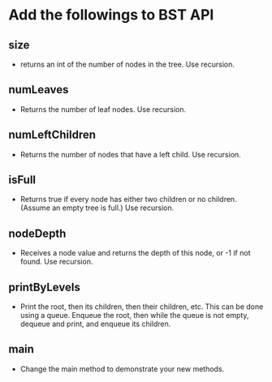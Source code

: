 # Add the followings to BST API

## size
- returns an int of the number of nodes in the tree. Use recursion.

## numLeaves
- Returns the number of leaf nodes. Use recursion.

## numLeftChildren
- Returns the number of nodes that have a left child. Use recursion.

## isFull
- Returns true if every node has either two children or no children.
(Assume an empty tree is full.) Use recursion.

## nodeDepth
- Receives a node value and returns the depth of this node, or -1 if not found.
Use recursion.

## printByLevels
- Print the root, then its children, then their children, etc.
This can be done using a queue. Enqueue the root, then while the queue
is not empty, dequeue and print, and enqueue its children.

## main
- Change the main method to demonstrate your new methods.